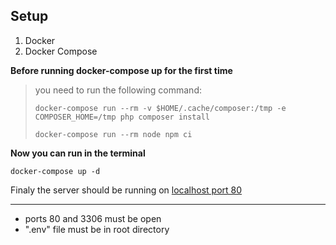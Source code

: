 ## Setup

1. Docker
2. Docker Compose

**Before running docker-compose up for the first time**

> you need to run the following command:
>
> ```plaintext
> docker-compose run --rm -v $HOME/.cache/composer:/tmp -e COMPOSER_HOME=/tmp php composer install
> ```
>
> ```plaintext
> docker-compose run --rm node npm ci
> ```

**Now you can run in the terminal**

```plaintext
docker-compose up -d
```

Finaly the server should be running on [localhost port 80](http://localhost/)

---

-   ports 80 and 3306 must be open
-   ".env" file must be in root directory
